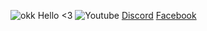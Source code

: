 ![okk](https://github.com/zijipia/Zi/assets/104454302/0ac32328-ddee-4424-bfcf-226122d7bf20)
Hello <3 ![Youtube](https://www.youtube.com/@ZijiNightcore) [Discord](https://discord.com/invite/zaskhD7PTW) [Facebook](https://www.facebook.com/Ziji.Pia)
